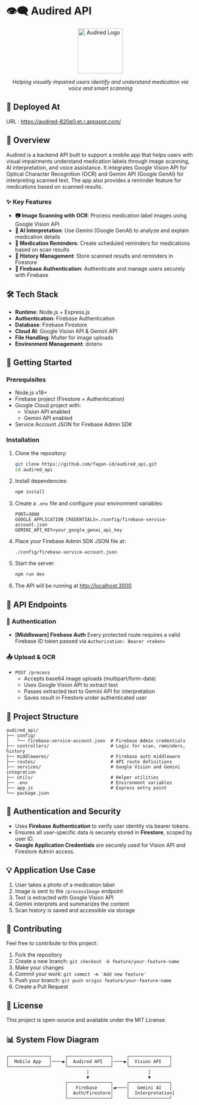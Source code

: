 # 👁️‍🗨️ Audired API

<div align="center">
  <img src="https://imgur.com/a/LQggxGV" alt="Audired Logo" width="120"/>
  <p><em>Helping visually impaired users identify and understand medication via voice and smart scanning</em></p>
</div>

## 📱 Deployed At  
URL : https://audired-820e0.et.r.appspot.com/ 

## 📱 Overview

Audired is a backend API built to support a mobile app that helps users with visual impairments understand medication labels through image scanning, AI interpretation, and voice assistance. It integrates Google Vision API for Optical Character Recognition (OCR) and Gemini API (Google GenAI) for interpreting scanned text. The app also provides a reminder feature for medications based on scanned results.

### ✨ Key Features

* **📷 Image Scanning with OCR**: Process medication label images using Google Vision API
* **🧠 AI Interpretation**: Use Gemini (Google GenAI) to analyze and explain medication details
* **🔔 Medication Reminders**: Create scheduled reminders for medications based on scan results
* **📄 History Management**: Store scanned results and reminders in Firestore
* **🔐 Firebase Authentication**: Authenticate and manage users securely with Firebase

## 🛠️ Tech Stack

* **Runtime**: Node.js + Express.js
* **Authentication**: Firebase Authentication
* **Database**: Firebase Firestore
* **Cloud AI**: Google Vision API & Gemini API
* **File Handling**: Multer for image uploads
* **Environment Management**: dotenv

## 🚀 Getting Started

### Prerequisites

* Node.js v18+
* Firebase project (Firestore + Authentication)
* Google Cloud project with:
  * Vision API enabled
  * Gemini API enabled
* Service Account JSON for Firebase Admin SDK

### Installation

1. Clone the repository:

   ```bash
   git clone https://github.com/fagan-id/audired_api.git
   cd audired_api
   ```

2. Install dependencies:

   ```bash
   npm install
   ```

3. Create a `.env` file and configure your environment variables:

   ```env
   PORT=3000
   GOOGLE_APPLICATION_CREDENTIALS=./config/firebase-service-account.json
   GEMINI_API_KEY=your_google_genai_api_key
   ```

4. Place your Firebase Admin SDK JSON file at:

   ```
   ./config/firebase-service-account.json
   ```

5. Start the server:

   ```bash
   npm run dev
   ```

6. The API will be running at [http://localhost:3000](http://localhost:3000)

## 📂 API Endpoints

### 🔐 Authentication

* **[Middleware] Firebase Auth**
  Every protected route requires a valid Firebase ID token passed via `Authorization: Bearer <token>`

### 📤 Upload & OCR

* `POST /process`
  * Accepts base64 image uploads (multipart/form-data)
  * Uses Google Vision API to extract text
  * Passes extracted text to Gemini API for interpretation
  * Saves result in Firestore under authenticated user


## 📁 Project Structure

```
audired_api/
├── config/
│   └── firebase-service-account.json  # Firebase Admin credentials
├── controllers/                       # Logic for scan, reminders, history
├── middlewares/                       # Firebase auth middleware
├── routes/                            # API route definitions
├── services/                          # Google Vision and Gemini integration
├── utils/                             # Helper utilities
├── .env                               # Environment variables
├── app.js                             # Express entry point
└── package.json
```

## 🔐 Authentication and Security

* Uses **Firebase Authentication** to verify user identity via bearer tokens.
* Ensures all user-specific data is securely stored in **Firestore**, scoped by user ID.
* **Google Application Credentials** are securely used for Vision API and Firestore Admin access.

## 💡 Application Use Case

1. User takes a photo of a medication label
2. Image is sent to the `/processImage` endpoint
3. Text is extracted with Google Vision API
4. Gemini interprets and summarizes the content
5. Scan history is saved and accessible via storage

## 🤝 Contributing

Feel free to contribute to this project:

1. Fork the repository
2. Create a new branch: `git checkout -b feature/your-feature-name`
3. Make your changes
4. Commit your work: `git commit -m 'Add new feature'`
5. Push your branch: `git push origin feature/your-feature-name`
6. Create a Pull Request

## 📄 License

This project is open-source and available under the MIT License.

## 📊 System Flow Diagram

```
┌───────────────┐     ┌────────────────┐     ┌───────────────┐
│  Mobile App   │────▶│  Audired API   │────▶│  Vision API   │
└───────────────┘     └────────────────┘     └───────────────┘
                              │                      │
                              ▼                      ▼
                      ┌────────────────┐     ┌───────────────┐
                      │   Firebase     │◀────│   Gemini AI   │
                      │  Auth/Firestore│     │  Interpretation│
                      └────────────────┘     └───────────────┘
```